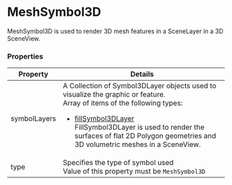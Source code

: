 # MeshSymbol3D

MeshSymbol3D is used to render 3D mesh features in a SceneLayer in a 3D SceneView.

### Properties

| Property | Details
| --- | ---
| symbolLayers | A Collection of Symbol3DLayer objects used to visualize the graphic or feature.<br>Array of items of the following types: <ul><li>[fillSymbol3DLayer](fillSymbol3DLayer.md)<br>FillSymbol3DLayer is used to render the surfaces of flat 2D Polygon geometries and 3D volumetric meshes in a SceneView.</li></ul>
| type | Specifies the type of symbol used<br>Value of this property must be `MeshSymbol3D`



